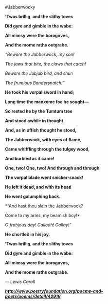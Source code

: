 #Jabberwocky

__’Twas brillig, and the slithy toves__

__Did gyre and gimble in the wabe:__

__All mimsy were the borogoves,__

__And the mome raths outgrabe.__

*“Beware the Jabberwock, my son!* 

*The jaws that bite, the claws that catch!* 

*Beware the Jubjub bird, and shun*

*The frumious Bandersnatch!”*

__He took his vorpal sword in hand;__

__Long time the manxome foe he sought—__

__So rested he by the Tumtum tree__

__And stood awhile in thought.__

__And, as in uffish thought he stood,__

__The Jabberwock, with eyes of flame,__

__Came whiffling through the tulgey wood,__

__And burbled as it came!__

__One, two! One, two! And through and through__

__The vorpal blade went snicker-snack!__

__He left it dead, and with its head__

__He went galumphing back.__

*“And hast thou slain the Jabberwock? 

Come to my arms, my beamish boy!* 

*O frabjous day! Callooh! Callay!”*

__He chortled in his joy.__

__’Twas brillig, and the slithy toves__

__Did gyre and gimble in the wabe:__

__All mimsy were the borogoves,__

__And the mome raths outgrabe.__

-- _Lewis Caroll_

*__http://www.poetryfoundation.org/poems-and-poets/poems/detail/42916__*
